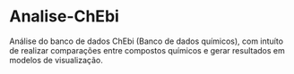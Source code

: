 # Analise-ChEbi
Análise do banco de dados ChEbi (Banco de dados químicos), com intuíto de realizar comparações entre compostos químicos e gerar resultados em modelos de visualização. 
